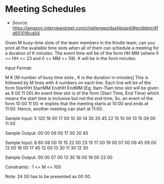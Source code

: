# Meeting Schedules

- Source: https://amazon.interviewstreet.com/challenges/dashboard/#problem/4fd651016cd04

Given M busy-time slots of the team members in the Kindle team, can you print all the available time slots when all of them can schedule a meeting for a duration of K minutes.
The event time will be of the form HH MM (where 0 <= HH <= 23 and 0 <= MM <= 59). K will be in the form minutes.
 
Input Format:
 
M K [M number of busy time slots , K is the duration in minutes]
This is followed by M lines with 4 numbers on each line.
Each line will be of the form StartHH StartMM EndHH EndMM  [Eg: 9am-11am time slot will be given as 9 00 11 00]
An event time slot is of the form [Start Time, End Time) which means the start time is inclusive but not the end time;
So, an event of the form 10 00  11 00 => implies that the meeting starts at 10:00 and ends at 11:00. Hence, another meeting can start at 11:00.
 
Sample Input:
5 120
16 00 17 00
10 30 14 30
20 45 22 15
10 00 13 15
09 00 11 00
 
Sample Output:
00 00 09 00
17 00 20 45
 
Sample Input:
8 60
08 00 10 15
22 00 23 15
17 00 19 00
07 00 09 45
09 00 13 00
16 00 17 45
12 00 13 30
11 30 12 30
 
Sample Output:
00 00 07 00
13 30 16 00
19 00 22 00
 
Constraints :
1 <= M <= 100
 
Note: 24 00 has to be presented as 00 00.
